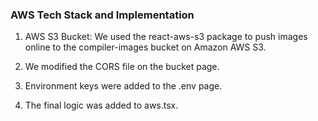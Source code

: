 ### AWS Tech Stack and Implementation


1. AWS S3 Bucket: We used the react-aws-s3 package to push images online to the compiler-images bucket on Amazon AWS S3. 

2. We modified the CORS file on the bucket page. 

3. Environment keys were added to the .env page. 

4. The final logic was added to aws.tsx. 

